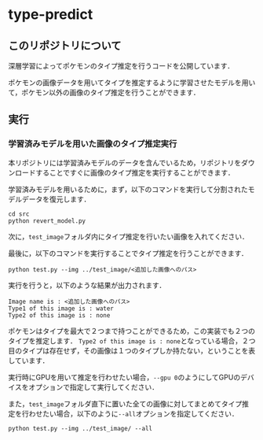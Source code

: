 # type-predict

## このリポジトリについて
深層学習によってポケモンのタイプ推定を行うコードを公開しています．

ポケモンの画像データを用いてタイプを推定するように学習させたモデルを用いて，ポケモン以外の画像のタイプ推定を行うことができます．

## 実行
### 学習済みモデルを用いた画像のタイプ推定実行
本リポジトリには学習済みモデルのデータを含んでいるため，リポジトリをダウンロードすることですぐに画像のタイプ推定を実行することができます．

学習済みモデルを用いるために，まず，以下のコマンドを実行して分割されたモデルデータを復元します．
```
cd src
python revert_model.py
```

次に，`test_image`フォルダ内にタイプ推定を行いたい画像を入れてください．

最後に，以下のコマンドを実行することでタイプ推定を行うことができます．
```
python test.py --img ../test_image/<追加した画像へのパス>
```

実行を行うと，以下のような結果が出力されます．
```
Image name is : <追加した画像へのパス>
Type1 of this image is : water
Type2 of this image is : none
```
ポケモンはタイプを最大で２つまで持つことができるため，この実装でも２つのタイプを推定します．
`Type2 of this image is : none`となっている場合，２つ目のタイプは存在せず，その画像は１つのタイプしか持たない，ということを表しています．

実行時にGPUを用いて推定を行わせたい場合，`--gpu 0`のようにしてGPUのデバイスをオプションで指定して実行してください．

また，`test_image`フォルダ直下に置いた全ての画像に対してまとめてタイプ推定を行わせたい場合，以下のように`--all`オプションを指定してください．
```
python test.py --img ../test_image/ --all
```
